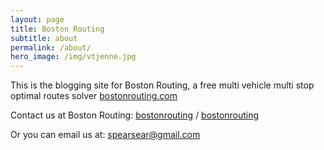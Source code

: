 ```yaml
---
layout: page
title: Boston Routing
subtitle: about
permalink: /about/
hero_image: /img/vtjenne.jpg
---
```


This is the blogging site for Boston Routing, a free multi vehicle multi stop optimal routes solver [bostonrouting.com](https://bostonrouting.com/)

Contact us at Boston Routing:
[bostonrouting][bostonrouting-organization] /
[bostonrouting](https://www.bostonrouting.com/contactus)


Or you can email us at: spearsear@gmail.com

[bostonrouting-organization]: http://www.bostonrouting.com/contactus
